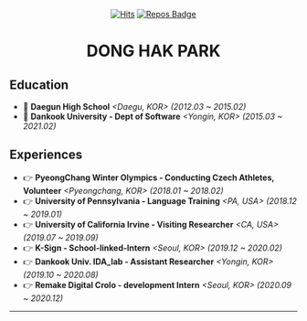 <div align=center>
  
[![Hits](https://hits.seeyoufarm.com/api/count/incr/badge.svg?url=https%3A%2F%2Fgithub.com%2FDonghakPark)](https://hits.seeyoufarm.com)
[![Repos Badge](https://badges.pufler.dev/repos/DonghakPark)](https://badges.pufler.dev)

<!-- [![DONGHAK's github stats](https://github-readme-stats.vercel.app/api?username=donghakpark)](https://github.com/DonghakPark) -->
# DONG HAK PARK
</div>

<!--[![Donghak's github stats](https://github-readme-stats.vercel.app/api?username=DonghakPark&show_icons=true&theme=vue)](https://github.com/anuraghazra/github-readme-stats)
[![Top Langs](https://github-readme-stats.vercel.app/api/top-langs/?username=DonghakPark&layout=compact)](https://github.com/anuraghazra/github-readme-stats)
-->

## Education
- :school: **Daegun High School** *<Daegu, KOR> (2012.03 ~ 2015.02)*
- :school: **Dankook University - Dept of Software** *<Yongin, KOR> (2015.03 ~ 2021.02)*

## Experiences
- &#128073; **PyeongChang Winter Olympics - Conducting Czech Athletes, Volunteer** *<Pyeongchang, KOR> (2018.01 ~ 2018.02)*
- &#128073; **University of Pennsylvania - Language Training** *<PA, USA> (2018.12 ~ 2019.01)*
- &#128073; **University of California Irvine - Visiting Researcher** *<CA, USA> (2019.07 ~ 2019.09)*
- &#128073; **K-Sign - School-linked-Intern**  *<Seoul, KOR> (2019.12 ~ 2020.02)*
- &#128073; **Dankook Univ. IDA_lab - Assistant Researcher** *<Yongin, KOR> (2019.10 ~ 2020.08)*
- &#128073; **Remake Digital Crolo - development Intern** *<Seoul, KOR> (2020.09 ~ 2020.12)*
---

